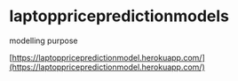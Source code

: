 # laptoppricepredictionmodels
modelling purpose

[https://laptoppricepredictionmodel.herokuapp.com/](https://laptoppricepredictionmodel.herokuapp.com/)
